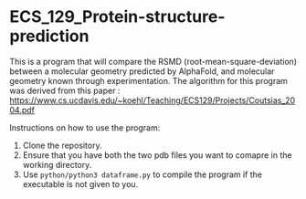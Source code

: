 # ECS_129_Protein-structure-prediction
 This is a program that will compare the RSMD (root-mean-square-deviation) between a molecular geometry predicted by AlphaFold, and 
 molecular geometry known through experimentation. The algorithm for this program was derived from this paper : https://www.cs.ucdavis.edu/~koehl/Teaching/ECS129/Projects/Coutsias_2004.pdf

Instructions on how to use the program: 
1. Clone the repository. 
2. Ensure that you have both the two pdb files you want to comapre in the working directory. 
3. Use ```python/python3 dataframe.py``` to compile the program if the executable is not given to you. 

